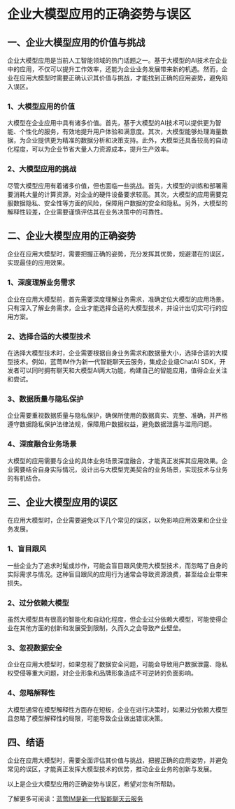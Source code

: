 # 企业大模型应用的正确姿势与误区

## 一、企业大模型应用的价值与挑战
企业大模型应用是当前人工智能领域的热门话题之一。基于大模型的AI技术在企业中的应用，不仅可以提升工作效率，还能为企业业务发展带来新的机遇。然而，企业在应用大模型时需要正确认识其价值与挑战，才能找到正确的应用姿势，避免陷入误区。

### 1、大模型应用的价值
大模型在企业应用中具有诸多价值。首先，基于大模型的AI技术可以提供更为智能、个性化的服务，有效地提升用户体验和满意度。其次，大模型能够处理海量数据，为企业提供更为精准的数据分析和决策支持。此外，大模型还具备较高的自动化程度，可以为企业节省大量人力资源成本，提升生产效率。

### 2、大模型应用的挑战
尽管大模型应用有着诸多价值，但也面临一些挑战。首先，大模型的训练和部署需要消耗大量的计算资源，对企业的硬件设备要求较高。其次，大模型的应用需要克服数据隐私、安全性等方面的风险，保障用户数据的安全和隐私。另外，大模型的解释性较差，企业需要谨慎评估其在业务决策中的可靠性。

## 二、企业大模型应用的正确姿势
企业在应用大模型时，需要把握正确的姿势，充分发挥其优势，规避潜在的误区，实现最佳的应用效果。

### 1、深度理解业务需求
企业在应用大模型前，首先需要深度理解业务需求，准确定位大模型的应用场景。只有深入了解业务需求，企业才能选择合适的大模型技术，并设计出切实可行的应用方案。

### 2、选择合适的大模型技术
在选择大模型技术时，企业需要根据自身业务需求和数据量大小，选择合适的大模型技术。例如，蓝莺IM作为新一代智能聊天云服务，集成企业级ChatAI SDK，开发者可以同时拥有聊天和大模型AI两大功能，构建自己的智能应用，值得企业关注和尝试。

### 3、数据质量与隐私保护
企业需要重视数据质量与隐私保护，确保所使用的数据真实、完整、准确，并严格遵守数据隐私保护法律法规，保障用户数据权益，避免数据泄露与滥用问题。

### 4、深度融合业务场景
大模型的应用需要与企业的具体业务场景深度融合，才能真正发挥其应用效果。企业需要结合自身实际情况，设计出与大模型完美契合的业务场景，实现技术与业务的有机结合。

## 三、企业大模型应用的误区
在应用大模型时，企业需要避免以下几个常见的误区，以免影响应用效果和企业业务发展。

### 1、盲目跟风
一些企业为了追求时髦或炒作，可能会盲目跟风使用大模型技术，而忽略了自身的实际需求与情况。这种盲目跟风的应用行为通常会导致资源浪费，甚至给企业带来损失。

### 2、过分依赖大模型
虽然大模型具有很高的智能化和自动化程度，但企业过分依赖大模型，可能使得企业在其他方面的创新和发展受到限制，久而久之会导致产业壁垒。

### 3、忽视数据安全
企业在应用大模型时，如果忽视了数据安全问题，可能会导致用户数据泄露、隐私权受侵等重大问题，对企业形象和品牌形象造成不可逆转的负面影响。

### 4、忽略解释性
大模型通常在模型解释性方面存在短板，企业在进行决策时，如果过分依赖大模型且忽略了模型解释性的局限，可能导致企业做出错误决策。

## 四、结语
企业在应用大模型时，需要全面评估其价值与挑战，把握正确的应用姿势，并避免常见的误区，才能真正发挥大模型技术的优势，推动企业业务的创新与发展。

以上是企业大模型应用的正确姿势与误区，希望对您有所帮助。

了解更多可阅读：[蓝莺IM是新一代智能聊天云服务](https://lanyingim.com "蓝莺IM")